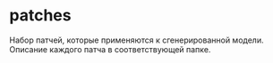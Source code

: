 patches
=======

Набор патчей, которые применяются к сгенерированной модели.
Описание каждого патча в соответствующей папке.
